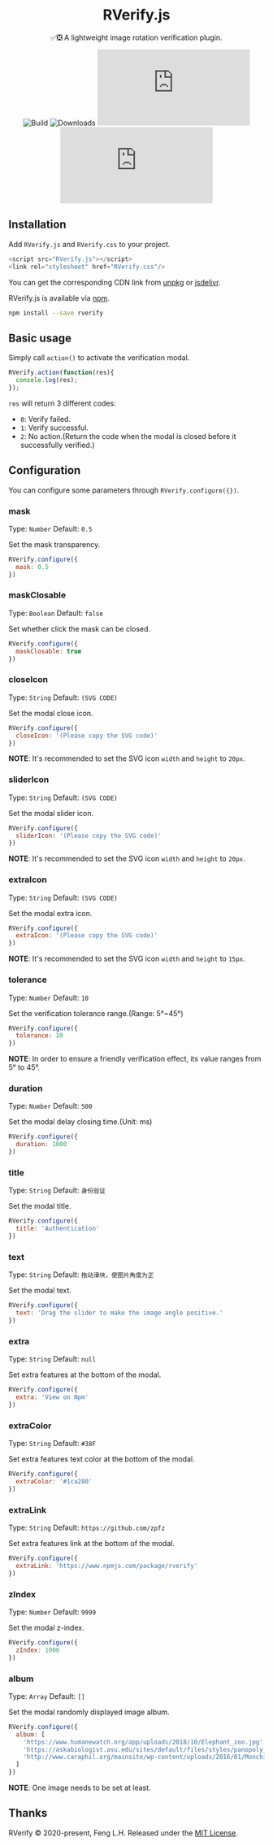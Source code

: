 <h1 align="center">RVerify.js</h1>
<div align="center">

✅❎ A lightweight image rotation verification plugin.

![Build](https://img.shields.io/badge/build-passing-brightgreen?style=flat-square) ![Downloads](https://img.shields.io/npm/dt/rverify?style=flat-square&color=red) ![Version](https://img.shields.io/github/package-json/v/zpfz/RVerify.js?style=flat-square&color=orange) ![License](https://img.shields.io/github/license/zpfz/RVerify.js?style=flat-square&color=blue)

</div>

## Installation
Add `RVerify.js` and `RVerify.css` to your project.
```js 
<script src="RVerify.js"></script>
<link rel="stylesheet" href="RVerify.css"/>
```
You can get the corresponding CDN link from [unpkg](https://unpkg.com/rverify/) or [jsdelivr](https://cdn.jsdelivr.net/gh/zpfz/RVerify.js/dist/).

RVerify.js is available via [npm](https://www.npmjs.com/package/rverify).
```sh
npm install --save rverify
```

## Basic usage
Simply call `action()` to activate the verification modal.
```js
RVerify.action(function(res){
  console.log(res);
});
```
`res` will return 3 different codes:

- `0`: Verify failed.
- `1`: Verify successful.
- `2`: No action.(Return the code when the modal is closed before it successfully verified.)

## Configuration
You can configure some parameters through `RVerify.configure({})`.

### mask
Type: `Number` 
Default: `0.5`

Set the mask transparency.
```js
RVerify.configure({
  mask: 0.5
})
```

### maskClosable
Type: `Boolean` 
Default: `false`

Set whether click the mask can be closed.
```js
RVerify.configure({
  maskClosable: true
})
```
### closeIcon
Type: `String` 
Default: `(SVG CODE)`

Set the modal close icon.
```js
RVerify.configure({
  closeIcon: '(Please copy the SVG code)'
})
```
**NOTE**: It's recommended to set the SVG icon `width` and `height` to `20px`.

### sliderIcon
Type: `String` 
Default: `(SVG CODE)`

Set the modal slider icon.
```js
RVerify.configure({
  sliderIcon: '(Please copy the SVG code)'
})
```
**NOTE**: It's recommended to set the SVG icon `width` and `height` to `20px`.

### extraIcon
Type: `String` 
Default: `(SVG CODE)`

Set the modal extra icon.
```js
RVerify.configure({
  extraIcon: '(Please copy the SVG code)'
})
```
**NOTE**: It's recommended to set the SVG icon `width` and `height` to `15px`.

### tolerance
Type: `Number` 
Default: `10`

Set the verification tolerance range.(Range: 5°~45°)
```js
RVerify.configure({
  tolerance: 10
})
```
**NOTE**: In order to ensure a friendly verification effect, its value ranges from 5° to 45°.

### duration
Type: `Number` 
Default: `500`

Set the modal delay closing time.(Unit: ms)
```js
RVerify.configure({
  duration: 1000
})
```

### title
Type: `String` 
Default: `身份验证`

Set the modal title.
```js
RVerify.configure({
  title: 'Authentication'
})
```

### text
Type: `String` 
Default: `拖动滑块，使图片角度为正`

Set the modal text. 
```js
RVerify.configure({
  text: 'Drag the slider to make the image angle positive.'
})
```

### extra
Type: `String` 
Default: `null`

Set extra features at the bottom of the modal.
```js
RVerify.configure({
  extra: 'View on Npm'
})
```

### extraColor
Type: `String` 
Default: `#38F`

Set extra features text color at the bottom of the modal.
```js
RVerify.configure({
  extraColor: '#1ca280'
})
```

### extraLink
Type: `String` 
Default: `https://github.com/zpfz`

Set extra features link at the bottom of the modal.
```js
RVerify.configure({
  extraLink: 'https://www.npmjs.com/package/rverify'
})
```

### zIndex
Type: `Number` 
Default: `9999`

Set the modal z-index.
```js
RVerify.configure({
  zIndex: 1000
})
```

### album
Type: `Array` 
Default: `[]`

Set the modal randomly displayed image album.
```js
RVerify.configure({
  album: [
    'https://www.humanewatch.org/app/uploads/2018/10/Elephant_zoo.jpg',
    'https://askabiologist.asu.edu/sites/default/files/styles/panopoly_image_full/public/side-content/tortoiseshell_she-cat.jpg?itok=tbXBe5H7',
    'http://www.caraphil.org/mainsite/wp-content/uploads/2016/01/Monching-CARA-rescued-cat-pet-for-adoption-animal-welfare-in-the-Philippines.jpg'
  ]
})
```
**NOTE**: One image needs to be set at least.

## Thanks
RVerify © 2020-present, Feng L.H. Released under the [MIT License](https://mit-license.org/).